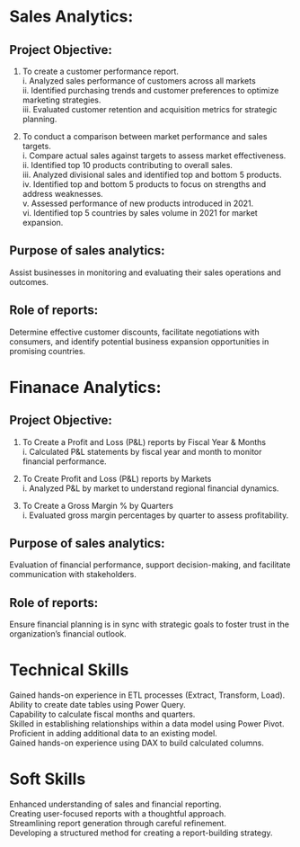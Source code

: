 # Sales Analytics:

## Project Objective:

1. To create a customer performance report. <br> 
   i. Analyzed sales performance of customers across all markets <br> 
  ii. Identified purchasing trends and customer preferences to optimize marketing strategies.<br> 
 iii. Evaluated customer retention and acquisition metrics for strategic planning.

2. To conduct a comparison between market performance and sales targets.<br> 
   i. Compare actual sales against targets to assess market effectiveness.<br> 
  ii. Identified top 10 products contributing to overall sales.<br> 
 iii. Analyzed divisional sales and identified top and bottom 5 products.<br> 
  iv. Identified top and bottom 5 products to focus on strengths and address weaknesses.<br> 
   v. Assessed performance of new products introduced in 2021.<br> 
  vi. Identified top 5 countries by sales volume in 2021 for market expansion.

## Purpose of sales analytics:
Assist businesses in monitoring and evaluating their sales operations and outcomes.

## Role of reports: 
Determine effective customer discounts, facilitate negotiations with consumers, and identify potential business expansion opportunities in promising countries.

# Finanace Analytics:

## Project Objective: 
1. To Create a  Profit and Loss (P&L) reports by Fiscal Year & Months<br>
   i. Calculated P&L statements by fiscal year and month to monitor financial performance.
   
2. To Create Profit and Loss (P&L) reports by Markets<br>
   i. Analyzed P&L by market to understand regional financial dynamics.

3. To Create a Gross Margin % by Quarters<br>
    i. Evaluated gross margin percentages by quarter to assess profitability.
   
## Purpose of sales analytics:
Evaluation of financial performance, support decision-making, and facilitate communication with stakeholders.

## Role of reports: 
Ensure financial planning is in sync with strategic goals to foster trust in the organization’s financial outlook.

# Technical Skills 
Gained hands-on experience in ETL processes (Extract, Transform, Load).<br>
Ability to create date tables using Power Query.<br>
Capability to calculate fiscal months and quarters.<br>
Skilled in establishing relationships within a data model using Power Pivot.<br>
Proficient in adding additional data to an existing model.<br>
Gained hands-on experience using DAX to build calculated columns.

# Soft Skills 
Enhanced understanding of sales and financial reporting.<br>
Creating user-focused reports with a thoughtful approach.<br>
Streamlining report generation through careful refinement.<br>
Developing a structured method for creating a report-building strategy.
   
